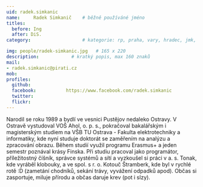 ```yaml
---
uid: radek.simkanic
name:     Radek Simkanič  	# běžně používáné jméno
titles:
  before: Ing
  after: DiS.
category:                 	# kategorie: rp, praha, vary, hradec, jmk, senat

img: people/radek-simkanic.jpg   # 165 x 220
description:           	# kratký popis, max 160 znaků
mail:
- radek.simkanic@pirati.cz
mob:			  
profiles:
  github:                 
  facebook: 		  https://www.facebook.com/radek.simkanic
  twitter: 		  
  flickr: 
---
```


Narodil se roku 1989 a bydlí ve vesnici Pustějov nedaleko Ostravy. V Ostravě vystudoval VOŠ Ahol, o. p. s., pokračoval bakalářským i magisterským studiem na VŠB TU Ostrava - Fakulta elektrotechniky a informatiky, kde nyní studuje doktorát se zaměřením na analýzu a zpracování obrazu. Během studií využil programu Erasmus+ a jeden semestr poznával krásy Finska. Při studiu pracoval jako programátor, příležitostný číšník, správce systémů a sítí a vyzkoušel si práci v a. s. Tonak, kde vyráběl klobouky, a ve spol. s r. o. Kotouč Štramberk, kde byl v rychlé rotě :D (zametání chodníků, sekání trávy, vyvážení odpadků apod). Občas si zasportuje, miluje přírodu a občas daruje krev (pot i slzy).


